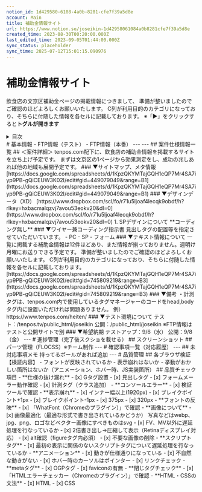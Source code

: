 ```yaml
---
notion_id: 1d429580-6108-4a0b-8281-cfe7f39a5d8e
account: Main
title: 補助金情報サイト
url: https://www.notion.so/joseikin-1d42958061084a0b8281cfe7f39a5d8e
created_time: 2023-08-30T00:20:00.000Z
last_edited_time: 2023-09-05T01:44:00.000Z
sync_status: placeholder
sync_time: 2025-07-12T15:01:15.090976
---
```

# 補助金情報サイト

飲食店の文京区補助金ぺージの掲載情報につきまして、
準備が整いましたのでご確認のほどよろしくお願いいたします。
C列が利用目的のカテゴリになっており、そちらに付随した情報を各セルに記載しております。
※「▶︎」をクリックすると**トグルが開きます**
<details>
<summary>目次</summary>
</details>
# 基本情報
- FTP情報（テスト）
- FTP情報（本番）
---
---
## 案件仕様情報一覧
  ## ＜案件詳細＞
  tenpos.com配下に、飲食店の補助金情報を掲載するサイトを立ち上げ予定です。
まずは文京区の1ぺージから効果測定をし、成功の兆しあれば他の地域も展開予定です。
  ### ▼サイトマップ、メタ情報
  [https://docs.google.com/spreadsheets/d/1KpzQKYMTajGQH1eQP7Mr4SA7iyp9PB-gQiCEUW3K02I/edit#gid=449079049&range=B1](https://docs.google.com/spreadsheets/d/1KpzQKYMTajGQH1eQP7Mr4SA7iyp9PB-gQiCEUW3K02I/edit#gid=449079049&range=B1)
  ### ▼デザインデータ（XD）
  [https://www.dropbox.com/scl/fo/r71u5ljoaf4lecqk9obdf/h?rlkey=hxbacmalqzvj7avou53eokv20&dl=0](https://www.dropbox.com/scl/fo/r71u5ljoaf4lecqk9obdf/h?rlkey=hxbacmalqzvj7avou53eokv20&dl=0)
  1. SPデザインについて
**コーディング無し**
  ### ▼ワイヤー兼コーディング指示書
  見出しタグの配置等を指定させていただいています。
  - PC
  - SP
  - フォーム
  ### ▼テキスト情報について
  一覧に掲載する補助金情報は12件ほどあり、まだ情報が揃っておりません。週明け月曜にお送りできる予定です。
  準備が整いましたのでご確認のほどよろしくお願いいたします。
C列が利用目的のカテゴリになっており、そちらに付随した情報を各セルに記載しております。
  [https://docs.google.com/spreadsheets/d/1KpzQKYMTajGQH1eQP7Mr4SA7iyp9PB-gQiCEUW3K02I/edit#gid=745809219&range=B3](https://docs.google.com/spreadsheets/d/1KpzQKYMTajGQH1eQP7Mr4SA7iyp9PB-gQiCEUW3K02I/edit#gid=745809219&range=B3)
  ### ▼備考
  ・計測タグは、tenpos.com内で使用しているタグマネージャーのコードをhead,bodyタグ内に設置いただければ問題ありません。
例）https://www.tenpos.com/heiten/
  ### ▼テスト環境について
  テスト：/tenpos.tv/public_html/joseikin
公開：/public_html/joseikin
※FTP情報はテストと公開サイトで別
  ### ▼希望納期
  テストアップ：9/6（水）
公開：9/8（金）
---
# 進捗管理（完了後スクショを載せる）
## スクリーンショット
## パーツ管理（FLOCSS）※チーム制作
---
# 確認事項一覧（対応履歴）
---
## 未対応事項メモ
持ってるボールがあれば追加
---
# 品質管理
## 各ブラウザ検証
【検証内容】
- フォントが反映されているか
- 表示崩れはないか
- 挙動がおかしい箇所はないか（アニメーション、ホバー時、JS実装箇所）
## 品質チェック項目
- **仕様の抜け漏れ**
  - [x] Gタグ設置
  - [x] 見出しタグ
  - [x] フォームメーラー動作確認
  - [x] 計測タグ（クラス追加）
- **コンソールエラー**
  - [x] 検証ツールで確認
- **表示崩れ**
  - [x] インナー幅以上(1920px)
  - [x] ブレイクポイント+1px
  - [x] ブレイクポイント-1px
  - [x] 375px
  - [x] 320px
- **フォントの反映**
  - [x] 「WhatFont（Chromeのプラグイン）」で確認
- **画像について**
  - [x] 画像最適化（最適な形式で書き出されているかどうか）
写真などはwebp、jpg、png、ロゴなどベクター画像にすべきものはsvg
  - [x] FV、MV以外に遅延処理を行なっているか
  - [x] 2倍書き出し→圧縮して表示（Retinaディスプレイ対応）
  - [x] alt確認（figureタグ内必須）
  - [x] 不要な画像の削除
- **スクリプトタグ**
  - [x] 最初の表示に関係のないスクリプトタグについて遅延処理を行なっているか
- **アニメーション**
  - [x] 動きが仕様通りになっている
  - [x] 不自然な動きがない
  - [x] ホバー時のカーソルはポインター
  - [x] リンクチェック
- **metaタグ**
  - [x] OGPタグ
  - [x] faviconの有無
- **閉じタグチェック**
  - [x] 「HTMLエラーチェッカー（Chromeのプラグイン）」で確認
- **HTML・CSSの文法**
  - [x] HTML
  - [x] CSS